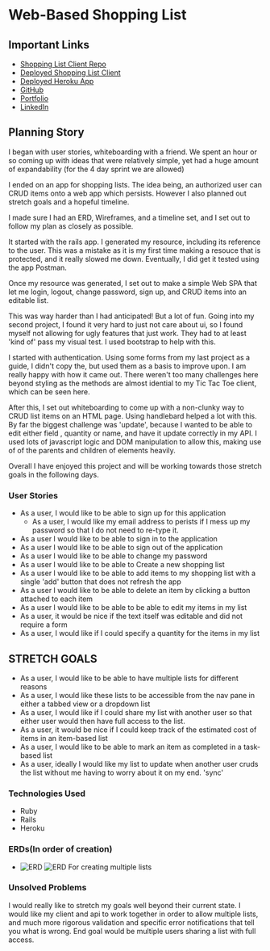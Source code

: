 # Web-Based Shopping List

## Important Links

- [Shopping List Client Repo](https://github.com/joe-protz/ShoppingList-Client)
- [Deployed Shopping List Client](https://joe-protz.github.io/ShoppingList-Client/)
- [Deployed Heroku App](https://shopping-list-10994.herokuapp.com/)
- [GitHub](https://www.github.com/joe-protz)
- [Portfolio](https://joe-protz.github.io/#)
- [LinkedIn](https://www.linkedin.com/in/joe-protz/)

## Planning Story

I began with user stories, whiteboarding with a friend. We spent an hour or so coming up with ideas that were relatively simple, yet had a huge amount of expandability (for the 4 day sprint we are allowed)

I ended on an app for shopping lists. The idea being, an authorized user can CRUD items onto a web app which persists. However I also planned out stretch goals and a hopeful timeline.

I made sure I had an ERD, Wireframes, and a timeline set, and I set out to follow my plan as closely as possible.

It started with the rails app. I generated my resource, including its reference to the user. This was a mistake as it is my first time making a resouce that is protected, and it really slowed me down. Eventually, I did get it tested using the app Postman.

Once my resource was generated, I set out to make a simple Web SPA that let me login, logout, change password, sign up, and CRUD items into an editable list.

This was way harder than I had anticipated! But a lot of fun. Going into my second project, I found it very hard to just not care about ui, so I found myself not allowing for ugly features that just work. They had to at least 'kind of' pass my visual test. I used bootstrap to help with this.

I started with authentication. Using some forms from my last project as a guide, I didn't copy the, but used them as a basis to improve upon. I am really happy with how it came out. There weren't too many challenges here beyond styling as the methods are almost idential to my Tic Tac Toe client, which can be seen here.

After this, I set out whiteboarding to come up with a non-clunky way to CRUD list items on an HTML page. Using handlebard helped a lot with this. By far the biggest challenge was 'update', because I wanted to be able to edit either field , quantity or name, and have it update correctly in my API. I used lots of javascript logic and DOM manipulation to allow this, making use of of the parents and children of elements heavily.

Overall I have enjoyed this project and will be working towards those stretch goals in the following days.

### User Stories

- As a user, I would like to be able to sign up for this application
  - As a user, I would like my email address to perists if I mess up my password so that I do not need to re-type it.
- As a user I would like to be able to sign in to the application
- As a user I would like to be able to sign out of the application
- As a user I would like to be able to change my password
- As a user I would like to be able to Create a new shopping list
- As a user I would like to be able to add items to my shopping list with a single 'add' button that does not refresh the app
- As a user I would like to be able to delete an item by clicking a button attached to each item
- As a user I would like to be able to be able to edit my items in my list
- As a user, it would be nice if the text itself was editable and did not require a form
- As a user, I would like if I could specify a quantity for the items in my list

## STRETCH GOALS

- As a user, I would like to be able to have multiple lists for different reasons
- As a user, I would like these lists to be accessible from the nav pane in either a tabbed view or a dropdown list
- As a user, I would like if I could share my list with another user so that either user would then have full access to the list.
- As a user, it would be nice if I could keep track of the estimated cost of items in an item-based list
- As a user, I would like to be able to mark an item as completed in a task-based list
- As a user, ideally I would like my list to update when another user cruds the list without me having to worry about it on my end. 'sync'

### Technologies Used

- Ruby
- Rails
- Heroku

### ERDs(In order of creation)

- ![ERD](https://i.imgur.com/maVkigc.jpg)
  ![ERD For creating multiple lists](https://i.imgur.com/WIDf3lF.jpg)

### Unsolved Problems

I would really like to stretch my goals well beyond their current state. I would like my client and api to work together in order to allow multiple lists, and much more rigorous validation and specific error notifications that tell you what is wrong. End goal would be multiple users sharing a list with full access.
